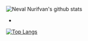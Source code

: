 ![Neval Nurifvan's github stats](https://github-readme-stats.vercel.app/api?username=abaiik&theme=algolia&show_icons=true)

-

[![Top Langs](https://github-readme-stats.vercel.app/api/top-langs/?username=abaiik&layout=compact)](https://github.com/abaiik/github-readme-stats)


